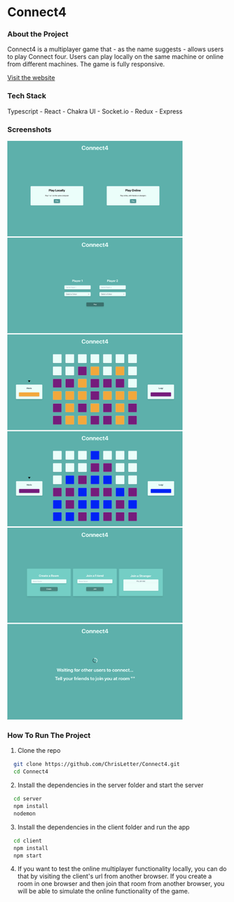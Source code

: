 # Connect4

### About the Project

Connect4 is a multiplayer game that - as the name suggests - allows users to play Connect four. Users can play locally on the same machine or online from different machines. The game is fully responsive.

[Visit the website](https://connect4-cl.netlify.app/)

### Tech Stack

Typescript - React - Chakra UI - Socket.io - Redux - Express

### Screenshots

<img src="screenshots/home-page.png?raw=true" width="400"> <img src="screenshots/local-select-names.png?raw=true" width="400"> <img src="screenshots/game1.png?raw=true" width="400"> <img src="screenshots/game2.png?raw=true" width="400"> <img src="screenshots/online-rooms.png?raw=true" width="400"> <img src="screenshots/waiting-for-friends.png?raw=true" width="400">

### How To Run The Project

1. Clone the repo

```bash
  git clone https://github.com/ChrisLetter/Connect4.git
  cd Connect4
```

2. Install the dependencies in the server folder and start the server

```bash
  cd server
  npm install
  nodemon
```

3. Install the dependencies in the client folder and run the app

```bash
  cd client
  npm install
  npm start
```

4. If you want to test the online multiplayer functionality locally, you can do that by visiting the client's url from another browser. If you create a room in one browser and then join that room from another browser, you will be able to simulate the online functionality of the game.
